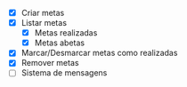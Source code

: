 - [x] Criar metas
- [x] Listar metas
     - [x] Metas realizadas
     - [x] Metas abetas
- [x] Marcar/Desmarcar metas como realizadas
- [x] Remover metas
- [ ] Sistema de mensagens

